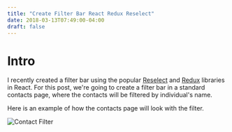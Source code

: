 ```yaml
---
title: "Create Filter Bar React Redux Reselect"
date: 2018-03-13T07:49:00-04:00
draft: false
---
```


# Intro
I recently created a filter bar using the popular [Reselect](https://github.com/reactjs/reselect) and [Redux](https://github.com/reactjs/redux) libraries in React. For this post, we're going to create a filter bar in a standard contacts page, where the contacts will be filtered by individual's name.

Here is an example of how the contacts page will look with the filter. 

![Contact Filter](/contact-page.png)



